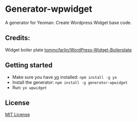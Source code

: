 # Generator-wpwidget
<!-- [![Build Status](https://secure.travis-ci.org/acatl/generator-wpwidget.png?branch=master)](https://travis-ci.org/acatl/generator-wpwidget) -->

A generator for Yeoman.
Create Wordpress Widget base code.

## Credits: 
Widget boiler plate 
[tommcfarlin/WordPress-Widget-Boilerplate](https://github.com/tommcfarlin/WordPress-Widget-Boilerplate)



## Getting started
- Make sure you have [yo](https://github.com/yeoman/yo) installed:
    `npm install -g yo`
- Install the generator: `npm install -g generator-wpwidget`
- Run: `yo wpwidget`

## License
[MIT License](http://en.wikipedia.org/wiki/MIT_License)
